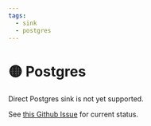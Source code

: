```yaml
---
tags:
  - sink
  - postgres
---
```


# 🟡 Postgres

Direct Postgres sink is not yet supported.

See [this Github Issue](https://github.com/silverton-io/honeypot/issues/19) for current status.

